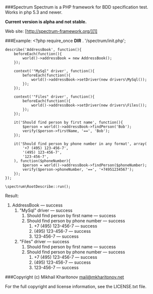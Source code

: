 ###Spectrum
Spectrum is a PHP framework for BDD specification test. Works in php 5.3 and newer.

**Current version is alpha and not stable.**

Web site: [http://spectrum-framework.org/][1]

###Example:
	<?php
	require_once __DIR__ . '/spectrum/init.php';

	describe('AddressBook', function(){
		beforeEach(function(){
			world()->addressBook = new AddressBook();
		});

		context('"MySql" driver', function(){
			beforeEach(function(){
				world()->addressBook->setDriver(new drivers\MySql());
			});
		});

		context('"Files" driver', function(){
			beforeEach(function(){
				world()->addressBook->setDriver(new drivers\Files());
			});
		});

		it('Should find person by first name', function(){
			$person = world()->addressBook->findPerson('Bob');
			verify($person->firstName, '==', 'Bob');
		});

		it('Should find person by phone number in any format', array(
			'+7 (495) 123-456-7',
			'(495) 123-456-7',
			'123-456-7',
		), function($phoneNumber){
			$person = world()->addressBook->findPerson($phoneNumber);
			verify($person->phoneNumber, '==', '+74951234567');
		});
	});

	\spectrum\RootDescribe::run();

Result:

1. AddressBook — success
	1. "MySql" driver — success
		1. Should find person by first name — success
		2. Should find person by phone number — success
			1. +7 (495) 123-456-7 — success
			2. (495) 123-456-7 — success
			3. 123-456-7 — success
	2. "Files" driver — success
		1. Should find person by first name — success
		2. Should find person by phone number — success
			1. +7 (495) 123-456-7 — success
			2. (495) 123-456-7 — success
			3. 123-456-7 — success

###Copyright
(c) Mikhail Kharitonov <mail@mkharitonov.net>

For the full copyright and license information, see the LICENSE.txt file.

[1]: http://spectrum-framework.org/